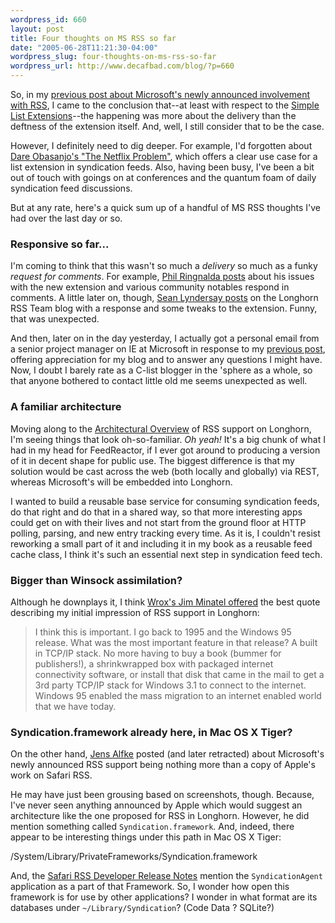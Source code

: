 ```yaml
--- 
wordpress_id: 660
layout: post
title: Four thoughts on MS RSS so far
date: "2005-06-28T11:21:30-04:00"
wordpress_slug: four-thoughts-on-ms-rss-so-far
wordpress_url: http://www.decafbad.com/blog/?p=660
---
```

So, in my [previous post about Microsoft's newly announced involvement with RSS][prev], I came to the conclusion that--at least with respect to the [Simple List Extensions][sle]--the happening was more about the delivery than the deftness of the extension itself.  And, well, I still consider that to be the case.  

However, I definitely need to dig deeper.  For example, I'd forgotten about [Dare Obasanjo's "The Netflix Problem"][netflix], which offers a clear use case for a list extension in syndication feeds.  Also, having been busy, I've been a bit out of touch with goings on at conferences and the quantum foam of daily syndication feed discussions.

But at any rate, here's a quick sum up of a handful of MS RSS thoughts I've had over the last day or so.

[netflix]: http://www.25hoursaday.com/weblog/PermaLink.aspx?guid=a257ba40-b9fd-4cba-959a-2bba6ae917f0

### Responsive so far...

I'm coming to think that this wasn't so much a *delivery* so much as a funky *request for comments*.  For example, [Phil Ringnalda posts][phil] about his issues with the new extension and various community notables respond in comments.  A little later on, though, [Sean Lyndersay posts][response] on the Longhorn RSS Team blog with a response and some tweaks to the extension.  Funny, that was unexpected.

And then, later on in the day yesterday, I actually got a personal email from a senior project manager on IE at Microsoft in response to my [previous post][prev], offering appreciation for my blog and to answer any questions I might have.  Now, I doubt I barely rate as a C-list blogger in the 'sphere as a whole, so that anyone bothered to contact little old me seems unexpected as well.

### A familiar architecture

Moving along to the [Architectural Overview][arch] of RSS support on Longhorn, I'm seeing things that look oh-so-familiar.  *Oh yeah!*  It's a big chunk of what I had in my head for FeedReactor, if I ever got around to producing a version of it in decent shape for public use.  The biggest difference is that my solution would be cast across the web (both locally and globally) via REST, whereas Microsoft's will be embedded into Longhorn.

I wanted to build a reusable base service for consuming syndication feeds, do that right and do that in a shared way, so that more interesting apps could get on with their lives and not start from the ground floor at HTTP polling, parsing, and new entry tracking every time.  As it is, I couldn't resist reworking a small part of it and including it in my book as a reusable feed cache class, I think it's such an essential next step in syndication feed tech.

### Bigger than Winsock assimilation? 

Although he downplays it, I think [Wrox's Jim Minatel offered][mina] the best quote describing my initial impression of RSS support in Longhorn:

> I think this is important. I go back to 1995 and the Windows 95 release. What was the most important feature in that release? A built in TCP/IP stack. No more having to buy a book (bummer for publishers!), a shrinkwrapped box with packaged internet connectivity software, or install that disk that came in the mail to get a 3rd party TCP/IP stack for Windows 3.1 to connect to the internet. Windows 95 enabled the mass migration to an internet enabled world that we have today.

### Syndication.framework already here, in Mac OS X Tiger?

On the other hand, [Jens Alfke][softed] posted (and later retracted) about Microsoft's newly announced RSS support being nothing more than a copy of Apple's work on Safari RSS.

He may have just been grousing based on screenshots, though.  Because, I've never seen anything announced by Apple which would suggest an architecture like the one proposed for RSS in Longhorn.  However, he did mention something called `Syndication.framework`.  And, indeed, there appear to be interesting things under this path in Mac OS X Tiger:

  /System/Library/PrivateFrameworks/Syndication.framework

And, the [Safari RSS Developer Release Notes][srss] mention the `SyndicationAgent` application as a part of that Framework.  So, I wonder how open this framework is for use by other applications?  I wonder in what format are its databases under `~/Library/Syndication`?  (Code Data ? SQLite?)

[srss]: http://developer.apple.com/releasenotes/InternetWeb/SafariRSS.html
[mina]: http://wroxblog.typepad.com/minatel/2005/06/microsoft_rss_l.html
[arch]: http://msdn.microsoft.com/longhorn/understanding/rss/rsslonghorn/#architecture
[prev]: http://www.decafbad.com/blog/2005/06/25/microsoft_rss_godzilla_tiptoes_into_tokyo
[sle]: http://msdn.microsoft.com/Longhorn/understanding/rss/simplefeedextensions/
[softed]: http://mooseyard.com/Jens/index.php
[response]: http://blogs.msdn.com/rssteam/archive/2005/06/25/432686.aspx
[phil]: http://philringnalda.com/blog/2005/06/ms_embraces_rss.php
